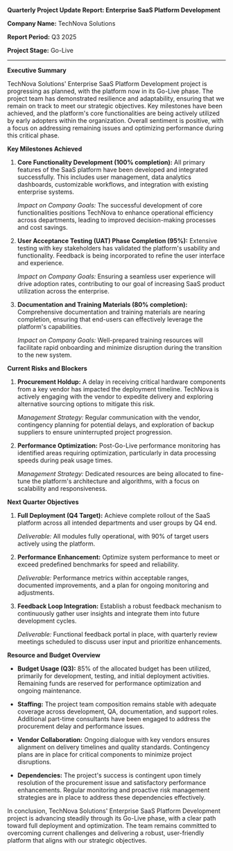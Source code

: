 **Quarterly Project Update Report: Enterprise SaaS Platform Development**

**Company Name:** TechNova Solutions

**Report Period:** Q3 2025

**Project Stage:** Go-Live

---

**Executive Summary**

TechNova Solutions' Enterprise SaaS Platform Development project is progressing as planned, with the platform now in its Go-Live phase. The project team has demonstrated resilience and adaptability, ensuring that we remain on track to meet our strategic objectives. Key milestones have been achieved, and the platform's core functionalities are being actively utilized by early adopters within the organization. Overall sentiment is positive, with a focus on addressing remaining issues and optimizing performance during this critical phase.

**Key Milestones Achieved**

1. **Core Functionality Development (100% completion):** All primary features of the SaaS platform have been developed and integrated successfully. This includes user management, data analytics dashboards, customizable workflows, and integration with existing enterprise systems.

   *Impact on Company Goals:* The successful development of core functionalities positions TechNova to enhance operational efficiency across departments, leading to improved decision-making processes and cost savings.

2. **User Acceptance Testing (UAT) Phase Completion (95%):** Extensive testing with key stakeholders has validated the platform's usability and functionality. Feedback is being incorporated to refine the user interface and experience.

   *Impact on Company Goals:* Ensuring a seamless user experience will drive adoption rates, contributing to our goal of increasing SaaS product utilization across the enterprise.

3. **Documentation and Training Materials (80% completion):** Comprehensive documentation and training materials are nearing completion, ensuring that end-users can effectively leverage the platform's capabilities.

   *Impact on Company Goals:* Well-prepared training resources will facilitate rapid onboarding and minimize disruption during the transition to the new system.

**Current Risks and Blockers**

1. **Procurement Holdup:** A delay in receiving critical hardware components from a key vendor has impacted the deployment timeline. TechNova is actively engaging with the vendor to expedite delivery and exploring alternative sourcing options to mitigate this risk.

   *Management Strategy:* Regular communication with the vendor, contingency planning for potential delays, and exploration of backup suppliers to ensure uninterrupted project progression.

2. **Performance Optimization:** Post-Go-Live performance monitoring has identified areas requiring optimization, particularly in data processing speeds during peak usage times.

   *Management Strategy:* Dedicated resources are being allocated to fine-tune the platform's architecture and algorithms, with a focus on scalability and responsiveness.

**Next Quarter Objectives**

1. **Full Deployment (Q4 Target):** Achieve complete rollout of the SaaS platform across all intended departments and user groups by Q4 end.

   *Deliverable:* All modules fully operational, with 90% of target users actively using the platform.

2. **Performance Enhancement:** Optimize system performance to meet or exceed predefined benchmarks for speed and reliability.

   *Deliverable:* Performance metrics within acceptable ranges, documented improvements, and a plan for ongoing monitoring and adjustments.

3. **Feedback Loop Integration:** Establish a robust feedback mechanism to continuously gather user insights and integrate them into future development cycles.

   *Deliverable:* Functional feedback portal in place, with quarterly review meetings scheduled to discuss user input and prioritize enhancements.

**Resource and Budget Overview**

- **Budget Usage (Q3):** 85% of the allocated budget has been utilized, primarily for development, testing, and initial deployment activities. Remaining funds are reserved for performance optimization and ongoing maintenance.

- **Staffing:** The project team composition remains stable with adequate coverage across development, QA, documentation, and support roles. Additional part-time consultants have been engaged to address the procurement delay and performance issues.

- **Vendor Collaboration:** Ongoing dialogue with key vendors ensures alignment on delivery timelines and quality standards. Contingency plans are in place for critical components to minimize project disruptions.

- **Dependencies:** The project's success is contingent upon timely resolution of the procurement issue and satisfactory performance enhancements. Regular monitoring and proactive risk management strategies are in place to address these dependencies effectively.

In conclusion, TechNova Solutions' Enterprise SaaS Platform Development project is advancing steadily through its Go-Live phase, with a clear path toward full deployment and optimization. The team remains committed to overcoming current challenges and delivering a robust, user-friendly platform that aligns with our strategic objectives.
